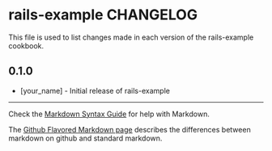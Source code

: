 rails-example CHANGELOG
=======================

This file is used to list changes made in each version of the rails-example cookbook.

0.1.0
-----
- [your_name] - Initial release of rails-example

- - -
Check the [Markdown Syntax Guide](http://daringfireball.net/projects/markdown/syntax) for help with Markdown.

The [Github Flavored Markdown page](http://github.github.com/github-flavored-markdown/) describes the differences between markdown on github and standard markdown.
